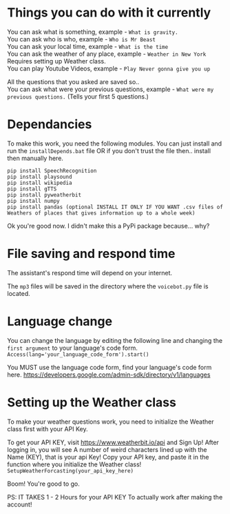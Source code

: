 # Things you can do with it currently
You can ask what is something, example - `What is gravity.`<br />
You can ask who is who, example - `Who is Mr Beast`<br />
You can ask your local time, example - `What is the time`<br />
You can ask the weather of any place, example - `Weather in New York` Requires setting up Weather class. <br />
You can play Youtube Videos, example - `Play Never gonna give you up`

All the questions that you asked are saved so..<br />
You can ask what were your previous questions, example - `What were my previous questions.` (Tells your first 5 questions.)

# Dependancies

To make this work, you need the following modules.
You can just install and run the `installDepends.bat` file
OR if you don't trust the file then.. install then manually here.<br />
```
pip install SpeechRecognition
pip install playsound
pip install wikipedia
pip install gTTS
pip install pyweatherbit
pip install numpy
pip install pandas (optional INSTALL IT ONLY IF YOU WANT .csv files of Weathers of places that gives information up to a whole week)
```
Ok you're good now.
I didn't make this a PyPi package because... why?

# File saving and respond time
The assistant's respond time will depend on your internet.

The `mp3` files will be saved in the directory where the `voicebot.py` file is located.

# Language change
You can change the language by editing the following line and changing the `first argument` to your language's code form. `Access(lang='your_language_code_form').start()`

You MUST use the language code form, find your language's code form here. https://developers.google.com/admin-sdk/directory/v1/languages

# Setting up the Weather class
To make your weather questions work, you need to initialize the Weather class first with your API Key.

To get your API KEY, visit https://www.weatherbit.io/api and Sign Up!
After logging in, you will see A number of weird characters lined up with the Name (KEY), that is your api Key!
Copy your API key, and paste it in the function where you initialize the Weather class! 
`SetupWeatherForcasting(your_api_key_here)`

Boom! You're good to go.

PS: IT TAKES 1 - 2 Hours for your API KEY To actually work after making the account!